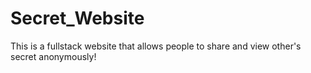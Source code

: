 # Secret_Website
This is a fullstack website that allows people to share and view other's secret anonymously!
